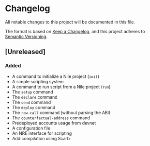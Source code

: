 # Changelog
All notable changes to this project will be documented in this file.

The format is based on [Keep a Changelog](https://keepachangelog.com/en/1.1.0/),
and this project adheres to [Semantic Versioning](https://semver.org/spec/v2.0.0.html).

## [Unreleased]

### Added

- A command to initialize a Nile project (`init`)
- A simple scripting system
- A command to run script from a Nile project (`run`)
- The `setup` command
- The `declare` command
- The `send` command
- The `deploy` command
- The `raw-call` command (without parsing the ABI)
- The `counterfactual-address` command
- Predeployed accounts usage from devnet
- A configuration file
- An NRE interface for scripting
- Add compilation using Scarb
